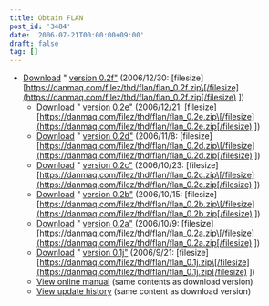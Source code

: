 ```yaml
---
title: Obtain FLAN
post_id: '3484'
date: '2006-07-21T00:00:00+09:00'
draft: false
tag: []
---
```


*   [Download](/filez/thd/flan/flan_0.2f.zip) " [version 0.2f"](/filez/thd/flan/flan_0.2f.zip) (2006/12/30: \[filesize\] [https://danmaq.com/filez/thd/flan/flan_0.2f.zip\[/filesize](https://danmaq.com/filez/thd/flan/flan_0.2f.zip[/filesize) \])
    *   [Download](/filez/thd/flan/flan_0.2e.zip) " [version 0.2e"](/filez/thd/flan/flan_0.2e.zip) (2006/12/21: \[filesize\] [https://danmaq.com/filez/thd/flan/flan_0.2e.zip\[/filesize](https://danmaq.com/filez/thd/flan/flan_0.2e.zip[/filesize) \])
    *   [Download](/filez/thd/flan/flan_0.2d.zip) " [version 0.2d"](/filez/thd/flan/flan_0.2d.zip) (2006/11/8: \[filesize\] [https://danmaq.com/filez/thd/flan/flan_0.2d.zip\[/filesize](https://danmaq.com/filez/thd/flan/flan_0.2d.zip[/filesize) \])
    *   [Download](/filez/thd/flan/flan_0.2c.zip) " [version 0.2c"](/filez/thd/flan/flan_0.2c.zip) (2006/10/23: \[filesize\] [https://danmaq.com/filez/thd/flan/flan_0.2c.zip\[/filesize](https://danmaq.com/filez/thd/flan/flan_0.2c.zip[/filesize) \])
    *   [Download](/filez/thd/flan/flan_0.2b.zip) " [version 0.2b"](/filez/thd/flan/flan_0.2b.zip) (2006/10/15: \[filesize\] [https://danmaq.com/filez/thd/flan/flan_0.2b.zip\[/filesize](https://danmaq.com/filez/thd/flan/flan_0.2b.zip[/filesize) \])
    *   [Download](/filez/thd/flan/flan_0.2a.zip) " [version 0.2a"](/filez/thd/flan/flan_0.2a.zip) (2006/10/9: \[filesize\] [https://danmaq.com/filez/thd/flan/flan_0.2a.zip\[/filesize](https://danmaq.com/filez/thd/flan/flan_0.2a.zip[/filesize) \])
    *   [Download](/filez/thd/flan/flan_0.1j.zip) " [version 0.1j"](/filez/thd/flan/flan_0.1j.zip) (2006/9/21: \[filesize\] [https://danmaq.com/filez/thd/flan/flan_0.1j.zip\[/filesize](https://danmaq.com/filez/thd/flan/flan_0.1j.zip[/filesize) \])
    *   [View online manual](/!/flan/) (same contents as download version)
    *   [View update history](/!/flan/DATA/__history.xml) (same content as download version)